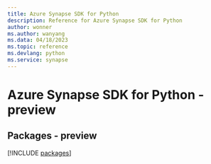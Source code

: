 ```yaml
---
title: Azure Synapse SDK for Python
description: Reference for Azure Synapse SDK for Python
author: wonner
ms.author: wanyang
ms.data: 04/18/2023
ms.topic: reference
ms.devlang: python
ms.service: synapse
---
```

# Azure Synapse SDK for Python - preview
## Packages - preview
[!INCLUDE [packages](synapse-index.md)]